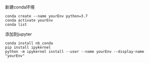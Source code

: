 新建conda环境
```shell
conda create --name yourEnv python=3.7
conda activate yourEnv
conda list
```
添加到jupyter
```shell
conda install nb_conda
pip install ipykernel
python -m ipykernel install --user --name yourEnv --display-name "yourEnv"
```
